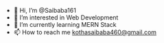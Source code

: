 - 👋 Hi, I’m @Saibaba161
- 👀 I’m interested in Web Development
- 🌱 I’m currently learning MERN Stack
- 📫 How to reach me kothasaibaba460@gmail.com

<!---
Saibaba161/Saibaba161 is a ✨ special ✨ repository because its `README.md` (this file) appears on your GitHub profile.
You can click the Preview link to take a look at your changes.
--->
